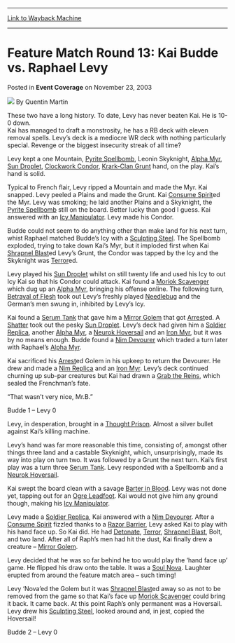 
---
[Link to Wayback Machine](https://web.archive.org/web/20171031071616/https://magic.wizards.com/en/articles/archive/event-coverage/feature-match-round-13-kai-budde-vs-raphael-levy-2003-11-23)

[_metadata_:author]:- "Quentin Martin"
[_metadata_:description]:- "These two have a long history. To date, Levy has never beaten Kai. He is 10-0 down. Kai has managed to draft a monstrosity, he has a RB deck with eleven removal spells. Levy’s deck is a mediocre WR deck with nothing particularly special. Revenge or the biggest insecurity streak of all time?"
[_metadata_:generator]:- "Drupal 7 (http://drupal.org)"
[_metadata_:node]:- "775261"
[_metadata_:publish_date]:- "2003-11-23"
[_metadata_:source]:- "div-main-content"
[_metadata_:title]:- "Feature Match Round 13: Kai Budde vs. Raphael Levy"
[_metadata_:wayback_capture_timestamp]:- "2017-10-31 07:16:16"
[_metadata_:wayback_raw_url]:- "https://web.archive.org/web/20171031071616id_/https://magic.wizards.com/en/articles/archive/event-coverage/feature-match-round-13-kai-budde-vs-raphael-levy-2003-11-23"
[_metadata_:wayback_url]:- "https://magic.wizards.com/en/articles/archive/event-coverage/feature-match-round-13-kai-budde-vs-raphael-levy-2003-11-23"
---


Feature Match Round 13: Kai Budde vs. Raphael Levy
==================================================



 Posted in **Event Coverage**
 on November 23, 2003 






![](https://media.magic.wizards.com/styles/auth_small/public/generic-avatar-150_256.png)
By Quentin Martin











These two have a long history. To date, Levy has never beaten Kai. He is 10-0 down.   
 Kai has managed to draft a monstrosity, he has a RB deck with eleven removal spells. Levy’s deck is a mediocre WR deck with nothing particularly special. Revenge or the biggest insecurity streak of all time?

Levy kept a one Mountain, [Pyrite Spellbomb](http://gatherer.wizards.com/Pages/Card/Details.aspx?name=Pyrite+Spellbomb), Leonin Skyknight, [Alpha Myr](http://gatherer.wizards.com/Pages/Card/Details.aspx?name=Alpha+Myr), [Sun Droplet](http://gatherer.wizards.com/Pages/Card/Details.aspx?name=Sun+Droplet), [Clockwork Condor](http://gatherer.wizards.com/Pages/Card/Details.aspx?name=Clockwork+Condor), [Krark-Clan Grunt](http://gatherer.wizards.com/Pages/Card/Details.aspx?name=Krark-Clan+Grunt) hand, on the play. Kai’s hand is solid.

Typical to French flair, Levy ripped a Mountain and made the Myr. Kai snapped. Levy peeled a Plains and made the Grunt. Kai [Consume Spirit](http://gatherer.wizards.com/Pages/Card/Details.aspx?name=Consume+Spirit)ed the Myr. Levy was smoking; he laid another Plains and a Skyknight, the [Pyrite Spellbomb](http://gatherer.wizards.com/Pages/Card/Details.aspx?name=Pyrite+Spellbomb) still on the board. Better lucky than good I guess. Kai answered with an [Icy Manipulator](http://gatherer.wizards.com/Pages/Card/Details.aspx?name=Icy+Manipulator). Levy made his Condor.

Budde could not seem to do anything other than make land for his next turn, whist Raphael matched Budde’s Icy with a [Sculpting Steel](http://gatherer.wizards.com/Pages/Card/Details.aspx?name=Sculpting+Steel). The Spellbomb exploded, trying to take down Kai’s Myr, but it imploded first when Kai [Shrapnel Blast](http://gatherer.wizards.com/Pages/Card/Details.aspx?name=Shrapnel+Blast)ed Levy’s Grunt, the Condor was tapped by the Icy and the Skyknight was [Terror](http://gatherer.wizards.com/Pages/Card/Details.aspx?name=Terror)ed.

Levy played his [Sun Droplet](http://gatherer.wizards.com/Pages/Card/Details.aspx?name=Sun+Droplet) whilst on still twenty life and used his Icy to out Icy Kai so that his Condor could attack. Kai found a [Moriok Scavenger](http://gatherer.wizards.com/Pages/Card/Details.aspx?name=Moriok+Scavenger) which dug up an [Alpha Myr](http://gatherer.wizards.com/Pages/Card/Details.aspx?name=Alpha+Myr), bringing his offense online. The following turn, [Betrayal of Flesh](http://gatherer.wizards.com/Pages/Card/Details.aspx?name=Betrayal+of+Flesh) took out Levy’s freshly played [Needlebug](http://gatherer.wizards.com/Pages/Card/Details.aspx?name=Needlebug) and the German’s men swung in, inhibited by Levy’s Icy.

Kai found a [Serum Tank](http://gatherer.wizards.com/Pages/Card/Details.aspx?name=Serum+Tank) that gave him a [Mirror Golem](http://gatherer.wizards.com/Pages/Card/Details.aspx?name=Mirror+Golem) that got [Arrest](http://gatherer.wizards.com/Pages/Card/Details.aspx?name=Arrest)ed. A [Shatter](http://gatherer.wizards.com/Pages/Card/Details.aspx?name=Shatter) took out the pesky [Sun Droplet](http://gatherer.wizards.com/Pages/Card/Details.aspx?name=Sun+Droplet). Levy’s deck had given him a [Soldier Replica](http://gatherer.wizards.com/Pages/Card/Details.aspx?name=Soldier+Replica), another [Alpha Myr](http://gatherer.wizards.com/Pages/Card/Details.aspx?name=Alpha+Myr), a [Neurok Hoversail](http://gatherer.wizards.com/Pages/Card/Details.aspx?name=Neurok+Hoversail) and an [Iron Myr](http://gatherer.wizards.com/Pages/Card/Details.aspx?name=Iron+Myr), but it was by no means enough. Budde found a [Nim Devourer](http://gatherer.wizards.com/Pages/Card/Details.aspx?name=Nim+Devourer) which traded a turn later with Raphael’s [Alpha Myr](http://gatherer.wizards.com/Pages/Card/Details.aspx?name=Alpha+Myr). 

Kai sacrificed his [Arrest](http://gatherer.wizards.com/Pages/Card/Details.aspx?name=Arrest)ed Golem in his upkeep to return the Devourer. He drew and made a [Nim Replica](http://gatherer.wizards.com/Pages/Card/Details.aspx?name=Nim+Replica) and an [Iron Myr](http://gatherer.wizards.com/Pages/Card/Details.aspx?name=Iron+Myr). Levy’s deck continued churning up sub-par creatures but Kai had drawn a [Grab the Reins](http://gatherer.wizards.com/Pages/Card/Details.aspx?name=Grab+the+Reins), which sealed the Frenchman’s fate.

“That wasn’t very nice, Mr.B.”

Budde 1 – Levy 0

Levy, in desperation, brought in a [Thought Prison](http://gatherer.wizards.com/Pages/Card/Details.aspx?name=Thought+Prison). Almost a silver bullet against Kai’s killing machine.

Levy’s hand was far more reasonable this time, consisting of, amongst other things three land and a castable Skyknight, which, unsurprisingly, made its way into play on turn two. It was followed by a Grunt the next turn. Kai’s first play was a turn three [Serum Tank](http://gatherer.wizards.com/Pages/Card/Details.aspx?name=Serum+Tank). Levy responded with a Spellbomb and a [Neurok Hoversail](http://gatherer.wizards.com/Pages/Card/Details.aspx?name=Neurok+Hoversail).

Kai swept the board clean with a savage [Barter in Blood](http://gatherer.wizards.com/Pages/Card/Details.aspx?name=Barter+in+Blood). Levy was not done yet, tapping out for an [Ogre Leadfoot](http://gatherer.wizards.com/Pages/Card/Details.aspx?name=Ogre+Leadfoot). Kai would not give him any ground though, making his [Icy Manipulator](http://gatherer.wizards.com/Pages/Card/Details.aspx?name=Icy+Manipulator).

Levy made a [Soldier Replica](http://gatherer.wizards.com/Pages/Card/Details.aspx?name=Soldier+Replica), Kai answered with a [Nim Devourer](http://gatherer.wizards.com/Pages/Card/Details.aspx?name=Nim+Devourer). After a [Consume Spirit](http://gatherer.wizards.com/Pages/Card/Details.aspx?name=Consume+Spirit) fizzled thanks to a [Razor Barrier](http://gatherer.wizards.com/Pages/Card/Details.aspx?name=Razor+Barrier), Levy asked Kai to play with his hand face up. So Kai did. He had [Detonate](http://gatherer.wizards.com/Pages/Card/Details.aspx?name=Detonate), [Terror](http://gatherer.wizards.com/Pages/Card/Details.aspx?name=Terror), [Shrapnel Blast](http://gatherer.wizards.com/Pages/Card/Details.aspx?name=Shrapnel+Blast), Bolt, and two land. After all of Raph’s men had hit the dust, Kai finally drew a creature – [Mirror Golem](http://gatherer.wizards.com/Pages/Card/Details.aspx?name=Mirror+Golem).

Levy decided that he was so far behind he too would play the ‘hand face up’ game. He flipped his draw onto the table. It was a [Soul Nova](http://gatherer.wizards.com/Pages/Card/Details.aspx?name=Soul+Nova). Laughter erupted from around the feature match area – such timing!

Levy ‘Nova’ed the Golem but it was [Shrapnel Blast](http://gatherer.wizards.com/Pages/Card/Details.aspx?name=Shrapnel+Blast)ed away so as not to be removed from the game so that Kai’s face up [Moriok Scavenger](http://gatherer.wizards.com/Pages/Card/Details.aspx?name=Moriok+Scavenger) could bring it back. It came back. At this point Raph’s only permanent was a Hoversail. Levy drew his [Sculpting Steel](http://gatherer.wizards.com/Pages/Card/Details.aspx?name=Sculpting+Steel), looked around and, in jest, copied the Hoversail!

Budde 2 – Levy 0







